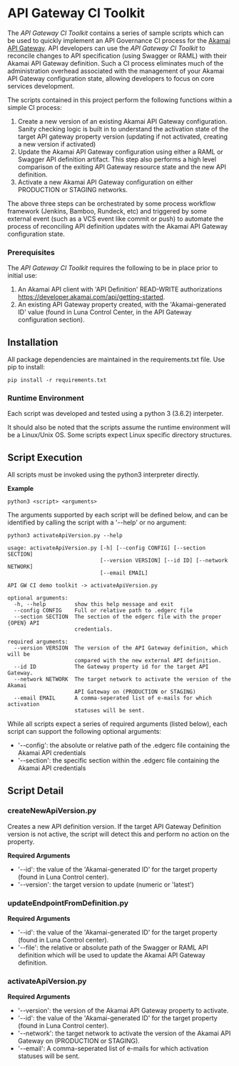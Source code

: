 # API Gateway CI Toolkit

The *API Gateway CI Toolkit* contains a series of sample scripts which can be used to quickly implement an API Governance CI process for the [Akamai API Gateway](https://www.akamai.com/us/en/products/web-performance/api-gateway.jsp). API developers can use the *API Gateway CI Toolkit* to reconcile changes to API specification (using Swagger or RAML) with their Akamai API Gateway definition.
Such a CI process eliminates much of the administration overhead associated with the management of your Akamai API Gateway configuration state, allowing developers to focus on core services development.

The scripts contained in this project perform the following functions within a simple CI process:

1. Create a new version of an existing Akamai API Gateway configuration. Sanity checking logic is built in to understand the activation state of the target API gateway property version (updating if not activated, creating a new version if activated)
2. Update the Akamai API Gateway configuration using either a RAML or Swagger API definition artifact. This step also performs a high level comparison of the exiting API Gateway resource state and the new API definition.
3. Activate a new Akamai API Gateway configuration on either PRODUCTION or STAGING networks.

The above three steps can be orchestrated by some process workflow framework (Jenkins, Bamboo, Rundeck, etc) and triggered by some external event (such as a VCS event like commit or push) to automate the process of reconciling API definition updates with the Akamai API Gateway configuration state.

### Prerequisites

The *API Gateway CI Toolkit* requires the following to be in place prior to initial use:

1. An Akamai API client with 'API Definition' READ-WRITE authorizations https://developer.akamai.com/api/getting-started.
2. An existing API Gateway property created, with the 'Akamai-generated ID' value (found in Luna Control Center, in the API Gateway configuration section).

## Installation

All package dependencies are maintained in the requirements.txt file. Use pip to install:

```
pip install -r requirements.txt
```

### Runtime Environment

Each script was developed and tested using a python 3 (3.6.2) interpeter.

It should also be noted that the scripts assume the runtime environment will be a Linux/Unix OS. Some scripts expect Linux specific directory structures.

## Script Execution

All scripts must be invoked using the python3 interpreter directly.

**Example**

```
python3 <script> <arguments>
```

The arguments supported by each script will be defined below, and can be identified by calling the script with a '--help' or no argument:

```
python3 activateApiVersion.py --help

usage: activateApiVersion.py [-h] [--config CONFIG] [--section SECTION]
                             [--version VERSION] [--id ID] [--network NETWORK]
                             [--email EMAIL]

API GW CI demo toolkit -> activateApiVersion.py

optional arguments:
  -h, --help         show this help message and exit
  --config CONFIG    Full or relative path to .edgerc file
  --section SECTION  The section of the edgerc file with the proper {OPEN} API
                     credentials.

required arguments:
  --version VERSION  The version of the API Gateway definition, which will be
                     compared with the new external API definition.
  --id ID            The Gateway property id for the target API Gateway.
  --network NETWORK  The target network to activate the version of the Akamai
                     API Gateway on (PRODUCTION or STAGING)
  --email EMAIL      A comma-seperated list of e-mails for which activation
                     statuses will be sent.
```

While all scripts expect a series of required arguments (listed below), each script can support the following optional arguments:

- '--config': the absolute or relative path of the .edgerc file containing the Akamai API credentials
- '--section': the specific section within the .edgerc file containing the Akamai API credentials

## Script Detail

### createNewApiVersion.py

Creates a new API definition version. If the target API Gateway Definition version is not active, the script will detect this and perform no action on the property.

**Required Arguments**

- '--id': the value of the 'Akamai-generated ID' for the target property (found in Luna Control center).
- '--version': the target version to update (numeric or 'latest')

### updateEndpointFromDefinition.py

**Required Arguments**

- '--id': the value of the 'Akamai-generated ID' for the target property (found in Luna Control center).
- '--file': the relative or absolute path of the Swagger or RAML API definition which will be used to update the Akamai API Gateway definition.

### activateApiVersion.py

**Required Arguments**

- '--version': the version of the Akamai API Gateway property to activate.
- '--id': the value of the 'Akamai-generated ID' for the target property (found in Luna Control center).
- '--network': the target network to activate the version of the Akamai API Gateway on (PRODUCTION or STAGING).
- '--email': A comma-seperated list of e-mails for which activation statuses will be sent.